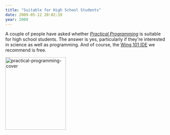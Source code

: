 ```yaml
---
title: "Suitable for High School Students"
date: 2009-05-12 20:02:19
year: 2009
---
```

A couple of people have asked whether <a href="http://www.pragprog.com/titles/gwpy/practical-programming"><em>Practical Programming</em></a> is suitable for high school students. The answer is yes, particularly if they're interested in science as well as programming. And of course, the <a href="http://www.wingware.com/downloads/wingide-101">Wing 101 IDE</a> we recommend is free.

<img title="practical-programming-cover" src="{{site.github.url}}/files-content/uploads/2009/05/practical-programming-cover.jpg" alt="practical-programming-cover" width="190" height="228" />
